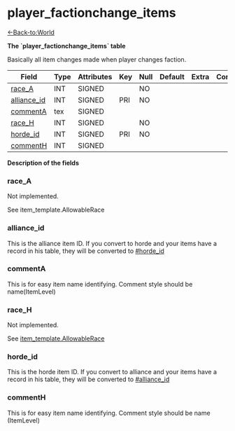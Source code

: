 # player\_factionchange\_items

[<-Back-to:World](database-world.md)

**The \`player\_factionchange\_items\` table**

Basically all item changes made when player changes faction.

| Field            | Type   | Attributes | Key | Null | Default | Extra | Comment |
|------------------|--------|------------|-----|------|---------|-------|---------|
| [race_A][1]      | INT | SIGNED     |     | NO   |         |       |         |
| [alliance_id][2] | INT | SIGNED     | PRI | NO   |         |       |         |
| [commentA][3]    | tex    | SIGNED     |     |      |         |       |         |
| [race_H][4]      | INT | SIGNED     |     | NO   |         |       |         |
| [horde_id][5]    | INT | SIGNED     | PRI | NO   |         |       |         |
| [commentH][6]    | INT | SIGNED     |     |      |         |       |         |

[1]: #race_a
[2]: #alliance_id
[3]: #commenta
[4]: #race_h
[5]: #horde_id
[6]: #commenth

**Description of the fields**

### race\_A

Not implemented.

See item\_template.AllowableRace

### alliance\_id

This is the alliance item ID. If you convert to horde and your items have a record in his table, they will be converted to [\#horde\_id](#player_factionchange_items-horde_id)

### commentA

This is for easy item name identifying. Comment style should be name(ItemLevel)

### race\_H

Not implemented.

See [item\_template.AllowableRace](item_template#allowablerace)

### horde\_id

This is the horde item ID. If you convert to alliance and your items have a record in his table, they will be converted to [\#alliance\_id](#player_factionchange_items-alliance_id)

### commentH

This is for easy item name identifying. Comment style should be name (ItemLevel)
